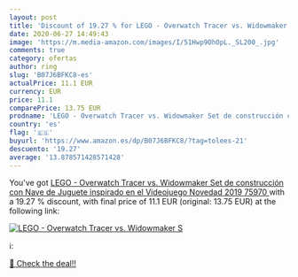 ```yaml
---
layout: post
title: 'Discount of 19.27 % for LEGO - Overwatch Tracer vs. Widowmaker S'
date: 2020-06-27 14:49:43
image: 'https://m.media-amazon.com/images/I/51Hwp9OhOpL._SL200_.jpg'
comments: true
category: ofertas
author: ring
slug: 'B07J6BFKC8-es'
actualPrice: 11.1 EUR
currency: EUR
price: 11.1
comparePrice: 13.75 EUR
prodname: 'LEGO - Overwatch Tracer vs. Widowmaker Set de construcción con Nave de Juguete inspirado en el Videojuego  Novedad 2019  75970 '
country: 'es'
flag: '🇪🇸'
buyurl: 'https://www.amazon.es/dp/B07J6BFKC8/?tag=tolees-21'
descuento: '19.27'
average: '13.878571428571428'
---
```


You've got [LEGO - Overwatch Tracer vs. Widowmaker Set de construcción con Nave de Juguete inspirado en el Videojuego  Novedad 2019  75970 ](https://www.amazon.es/dp/B07J6BFKC8/?tag=tolees-21) with a  19.27 % discount, with final price of 11.1 EUR (original: 13.75 EUR) at the following link:

[![LEGO - Overwatch Tracer vs. Widowmaker S](https://m.media-amazon.com/images/I/51Hwp9OhOpL._SL200_.jpg)](https://www.amazon.es/dp/B07J6BFKC8/?tag=tolees-21)

ℹ️:


[🛒 Check the deal!!](https://www.amazon.es/dp/B07J6BFKC8/?tag=tolees-21)

